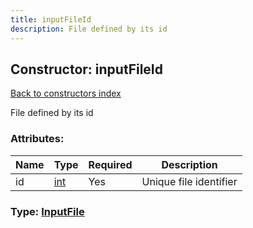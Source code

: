 ```yaml
---
title: inputFileId
description: File defined by its id
---
```

## Constructor: inputFileId  
[Back to constructors index](index.md)



File defined by its id

### Attributes:

| Name     |    Type       | Required | Description |
|----------|---------------|----------|-------------|
|id|[int](../types/int.md) | Yes|Unique file identifier|



### Type: [InputFile](../types/InputFile.md)


